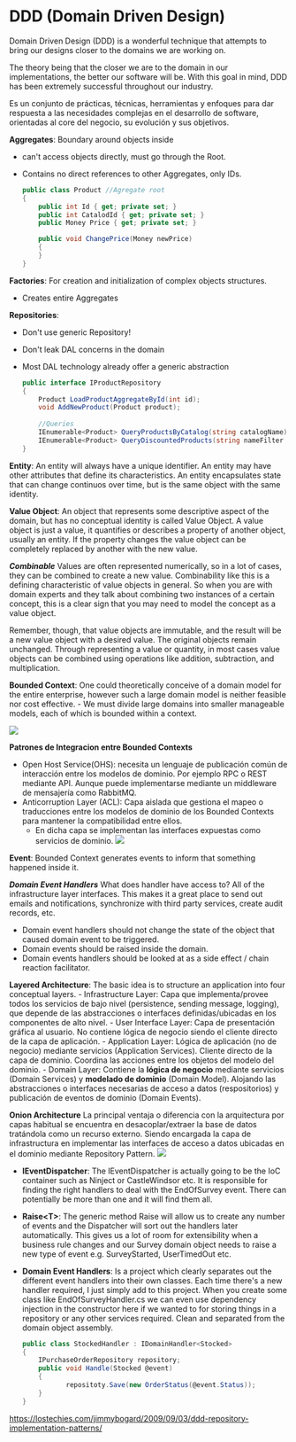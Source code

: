 

# DDD (Domain Driven Design)
Domain Driven Design (DDD) is a wonderful technique that attempts to bring our designs closer to the domains we are working on. 

The theory being that the closer we are to the domain in our implementations, the better our software will be. With this goal in mind, DDD has been extremely successful throughout our industry.

Es un conjunto de prácticas, técnicas, herramientas y enfoques para dar respuesta a las necesidades complejas en el desarrollo de software, orientadas al core del negocio, su evolución y sus objetivos.

**Aggregates**: Boundary around objects inside
- can't access objects directly, must go through the Root. 
- Contains no direct references to other Aggregates, only IDs.
		
    ```csharp
	public class Product //Agregate root
	{
		public int Id { get; private set; }
		public int CatalodId { get; private set; }
		public Money Price { get; private set; }

		public void ChangePrice(Money newPrice)
		{
		}
	}
	```

**Factories**: For creation and initialization of complex objects structures. 
- Creates entire Aggregates

**Repositories**: 
- Don't use generic Repository<T>!
- Don't leak DAL concerns in the domain
- Most DAL technology already offer a generic abstraction

    ```csharp
	public interface IProductRepository
	{
		Product LoadProductAggregateById(int id);
		void AddNewProduct(Product product);
      
        //Queries
		IEnumerable<Product> QueryProductsByCatalog(string catalogName);
        IEnumerable<Product> QueryDiscountedProducts(string nameFilter Money maxPriceFilter);
	}
	```

**Entity**: An entity will always have a unique identifier. An entity may have other attributes that define its characteristics. An entity encapsulates state that can change continuos over time, but is the same object with the same identity.

**Value Object**: An object that represents some descriptive aspect of the domain, but has no conceptual identity is called Value Object. A value object is just a value, it quantifies or describes a property of another object, usually an entity. If the property changes the value object can be completely replaced by another with the new value.

***Combinable***
Values are often represented numerically, so in a lot of cases, they can be combined to create a new
value. Combinability like this is a defining characteristic of value objects in general. So when you are with
domain experts and they talk about combining two instances of a certain concept, this is a clear
sign that you may need to model the concept as a value object.

Remember, though, that value objects are immutable, and the result will be a new value object with a desired value. The original objects remain unchanged. Through representing a value or quantity, in most cases value objects can be combined using
operations like addition, subtraction, and multiplication.

**Bounded Context**: One could theoretically conceive of a domain model for the entire enterprise, however such a large domain model is neither feasible nor cost effective. 
	- We must divide large domains into smaller manageable models, each of which is bounded within a context.
	
![](http://i.imgur.com/5n5r6vf.png)

**Patrones de Integracion entre Bounded Contexts**
- Open Host Service(OHS): necesita un lenguaje de publicación común de interacción entre los modelos de dominio. Por ejemplo RPC o REST mediante API. Aunque puede implementarse mediante un middleware de mensajería como RabbitMQ.
- Anticorruption Layer (ACL): Capa aislada que gestiona el mapeo o traducciones entre los modelos de dominio de los Bounded Contexts para mantener la compatibilidad entre ellos. 
	- En dicha capa se implementan las interfaces expuestas como servicios de dominio. 
	![](http://i.imgur.com/sQFvgpj.png)
	

**Event**: Bounded Context generates events to inform that something happened inside it.

***Domain Event Handlers***
What does handler have access to? All of the infrastructure layer interfaces. This makes it a great place to send out emails and notifications, synchronize with third party services, create audit records, etc.
- Domain event handlers should not change the state of the object that caused domain event to be triggered.
- Domain events should be raised inside the domain.
- Domain events handlers should be looked at as a side effect / chain reaction facilitator.

**Layered Architecture**: The basic idea is to structure an application into four conceptual layers.
    - Infrastructure Layer: Capa que implementa/provee todos los servicios de bajo nivel (persistence, sending message, logging), que depende de las abstracciones o interfaces definidas/ubicadas en los componentes de alto nivel.
    - User Interface Layer: Capa de presentación gráfica al usuario. No contiene lógica de negocio siendo el cliente directo de la capa de aplicación.
    - Application Layer: Lógica de aplicación (no de negocio) mediante servicios (Application Services). Cliente directo de la capa de dominio. Coordina las acciones entre los objetos del modelo del dominio.
    - Domain Layer: Contiene la **lógica de negocio** mediante servicios (Domain Services) y **modelado de dominio** (Domain Model). Alojando las abstracciones o interfaces necesarias de acceso a datos (respositorios) y publicación de eventos de dominio (Domain Events).
	
**Onion Architecture**
La principal ventaja o diferencia con la arquitectura por capas habitual se encuentra en desacoplar/extraer la base de datos tratándola como un recurso externo. Siendo encargada la capa de infrastructura en implementar las interfaces de acceso a datos ubicadas en el dominio mediante Repository Pattern. 
![](http://i.imgur.com/lDCLhEK.png)

- **IEventDispatcher**: The IEventDispatcher is actually going to be the IoC container such as Ninject or CastleWindsor etc. It is responsible for finding the right handlers to deal with the EndOfSurvey event. There can potentially be more than one and it will find them all.

- **Raise\<T\>**: The generic method Raise<T> will allow us to create any number of events and the Dispatcher will sort out the handlers later automatically. This gives us a lot of room for extensibility when a business rule changes and our Survey domain object needs to raise a new type of event e.g. SurveyStarted, UserTimedOut etc.

-  **Domain Event Handlers**: Is a project which clearly separates out the different event handlers into their own classes. Each time there's a new handler required, I just simply add to this project. When you create some class like EndOfSurveyHandler.cs we can even use dependency injection in the constructor here if we wanted to for storing things in a repository or any other services required. Clean and separated from the domain object assembly. 
 
	```csharp
	public class StockedHandler : IDomainHandler<Stocked>
	{
		IPurchaseOrderRepository repository;	
    	public void Handle(Stocked @event)
    	{
	           repositoty.Save(new OrderStatus(@event.Status));
    	}
	}
	```

https://lostechies.com/jimmybogard/2009/09/03/ddd-repository-implementation-patterns/
